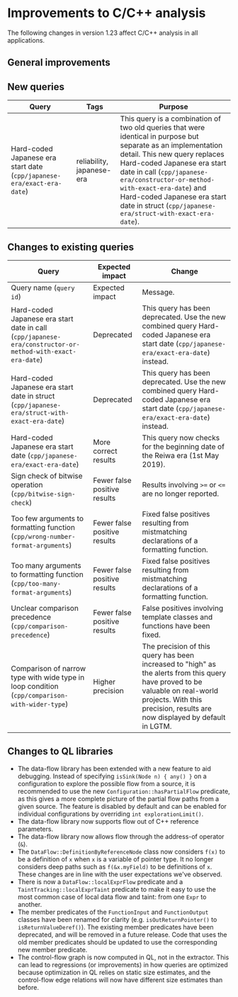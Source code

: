 # Improvements to C/C++ analysis

The following changes in version 1.23 affect C/C++ analysis in all applications.

## General improvements

## New queries

| **Query**                   | **Tags**  | **Purpose**                                                        |
|-----------------------------|-----------|--------------------------------------------------------------------|
| Hard-coded Japanese era start date (`cpp/japanese-era/exact-era-date`) | reliability, japanese-era | This query is a combination of two old queries that were identical in purpose but separate as an implementation detail.  This new query replaces Hard-coded Japanese era start date in call (`cpp/japanese-era/constructor-or-method-with-exact-era-date`) and Hard-coded Japanese era start date in struct (`cpp/japanese-era/struct-with-exact-era-date`). |

## Changes to existing queries

| **Query**                  | **Expected impact**    | **Change**                                                       |
|----------------------------|------------------------|------------------------------------------------------------------|
| Query name (`query id`) | Expected impact | Message. |
| Hard-coded Japanese era start date in call (`cpp/japanese-era/constructor-or-method-with-exact-era-date`) | Deprecated | This query has been deprecated.  Use the new combined query Hard-coded Japanese era start date (`cpp/japanese-era/exact-era-date`) instead. |
| Hard-coded Japanese era start date in struct (`cpp/japanese-era/struct-with-exact-era-date`) | Deprecated | This query has been deprecated.  Use the new combined query Hard-coded Japanese era start date (`cpp/japanese-era/exact-era-date`) instead. |
| Hard-coded Japanese era start date (`cpp/japanese-era/exact-era-date`) | More correct results | This query now checks for the beginning date of the Reiwa era (1st May 2019). |
| Sign check of bitwise operation (`cpp/bitwise-sign-check`) | Fewer false positive results | Results involving `>=` or `<=` are no longer reported. |
| Too few arguments to formatting function (`cpp/wrong-number-format-arguments`) | Fewer false positive results | Fixed false positives resulting from mistmatching declarations of a formatting function. |
| Too many arguments to formatting function (`cpp/too-many-format-arguments`) | Fewer false positive results | Fixed false positives resulting from mistmatching declarations of a formatting function. |
| Unclear comparison precedence (`cpp/comparison-precedence`) | Fewer false positive results | False positives involving template classes and functions have been fixed. |
| Comparison of narrow type with wide type in loop condition (`cpp/comparison-with-wider-type`) | Higher precision | The precision of this query has been increased to "high" as the alerts from this query have proved to be valuable on real-world projects. With this precision, results are now displayed by default in LGTM. |

## Changes to QL libraries

* The data-flow library has been extended with a new feature to aid debugging.
  Instead of specifying `isSink(Node n) { any() }` on a configuration to
  explore the possible flow from a source, it is recommended to use the new
  `Configuration::hasPartialFlow` predicate, as this gives a more complete
  picture of the partial flow paths from a given source. The feature is
  disabled by default and can be enabled for individual configurations by
  overriding `int explorationLimit()`.
* The data-flow library now supports flow out of C++ reference parameters.
* The data-flow library now allows flow through the address-of operator (`&`).
* The `DataFlow::DefinitionByReferenceNode` class now considers `f(x)` to be a
  definition of `x` when `x` is a variable of pointer type. It no longer
  considers deep paths such as `f(&x.myField)` to be definitions of `x`. These
  changes are in line with the user expectations we've observed.
* There is now a `DataFlow::localExprFlow` predicate and a
  `TaintTracking::localExprTaint` predicate to make it easy to use the most
  common case of local data flow and taint: from one `Expr` to another.
* The member predicates of the `FunctionInput` and `FunctionOutput` classes have been renamed for
  clarity (e.g. `isOutReturnPointer()` to `isReturnValueDeref()`). The existing member predicates
  have been deprecated, and will be removed in a future release. Code that uses the old member
  predicates should be updated to use the corresponding new member predicate.
* The control-flow graph is now computed in QL, not in the extractor. This can
  lead to regressions (or improvements) in how queries are optimized because
  optimization in QL relies on static size estimates, and the control-flow edge
  relations will now have different size estimates than before.
